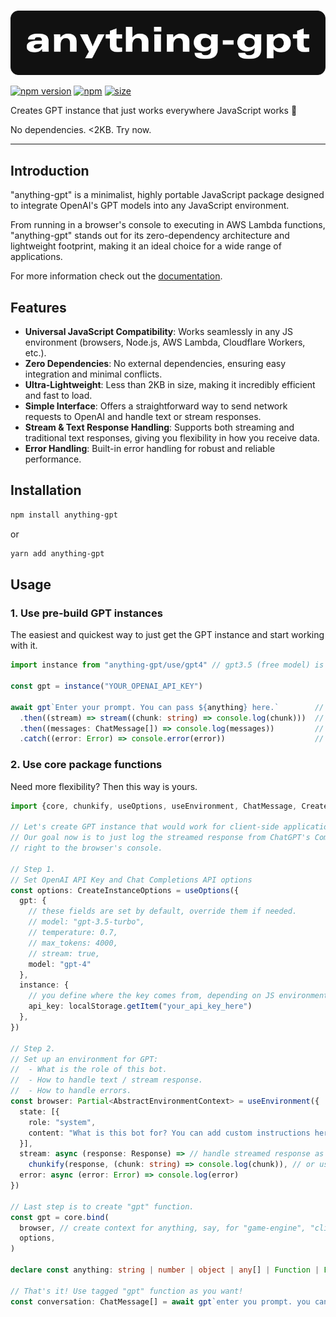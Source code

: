 <br>

![anything-gpt](https://raw.githubusercontent.com/the-dgt/anything-gpt/master/public/logo.svg)

[![npm version](https://badge.fury.io/js/anything-gpt.svg)](https://www.npmjs.com/package/anything-gpt)
[![npm](https://img.shields.io/npm/dt/anything-gpt)](https://www.npmjs.com/package/anything-gpt)
[![size](https://img.shields.io/bundlephobia/min/anything-gpt)](https://www.npmjs.com/package/anything-gpt)

Creates GPT instance that just works everywhere JavaScript works 🤖

No dependencies. <2KB. Try now.

-----

## Introduction

"anything-gpt" is a minimalist, highly portable JavaScript package designed to integrate OpenAI's GPT models into any JavaScript environment.

From running in a browser's console to executing in AWS Lambda functions, "anything-gpt" stands out for its zero-dependency architecture and lightweight footprint, making it an ideal choice for a wide range of applications.

For more information check out the [documentation](https://the-dgt.github.io/anything-gpt/).

## Features

- **Universal JavaScript Compatibility**: Works seamlessly in any JS environment (browsers, Node.js, AWS Lambda, Cloudflare Workers, etc.).
- **Zero Dependencies**: No external dependencies, ensuring easy integration and minimal conflicts.
- **Ultra-Lightweight**: Less than 2KB in size, making it incredibly efficient and fast to load.
- **Simple Interface**: Offers a straightforward way to send network requests to OpenAI and handle text or stream responses.
- **Stream & Text Response Handling**: Supports both streaming and traditional text responses, giving you flexibility in how you receive data.
- **Error Handling**: Built-in error handling for robust and reliable performance.

## Installation

```bash
npm install anything-gpt
```
or
```bash
yarn add anything-gpt
```

## Usage

### 1. Use pre-build GPT instances

The easiest and quickest way to just get the GPT instance and start working with it.

```ts
import instance from "anything-gpt/use/gpt4" // gpt3.5 (free model) is also available

const gpt = instance("YOUR_OPENAI_API_KEY")

await gpt`Enter your prompt. You can pass ${anything} here.`        // 1. Enter the prompt
  .then((stream) => stream((chunk: string) => console.log(chunk)))  // 2. Get GPT response by chunks
  .then((messages: ChatMessage[]) => console.log(messages))         // 3. Get all messages as a result
  .catch((error: Error) => console.error(error))                    // 4. Handle error
```

### 2. Use core package functions

Need more flexibility? Then this way is yours.

```ts
import {core, chunkify, useOptions, useEnvironment, ChatMessage, CreateInstanceOptions, AbstractEnvironmentContext} from "anything-gpt"

// Let's create GPT instance that would work for client-side application.
// Our goal now is to just log the streamed response from ChatGPT's Completions Chat API
// right to the browser's console. 

// Step 1.
// Set OpenAI API Key and Chat Completions API options
const options: CreateInstanceOptions = useOptions({
  gpt: {
    // these fields are set by default, override them if needed.
    // model: "gpt-3.5-turbo",
    // temperature: 0.7,
    // max_tokens: 4000,
    // stream: true,
    model: "gpt-4" 
  }, 
  instance: {
    // you define where the key comes from, depending on JS environment you work with.
    api_key: localStorage.getItem("your_api_key_here")
  }, 
})

// Step 2.
// Set up an environment for GPT:
//  - What is the role of this bot.
//  - How to handle text / stream response.
//  - How to handle errors.
const browser: Partial<AbstractEnvironmentContext> = useEnvironment({
  state: [{
    role: "system",
    content: "What is this bot for? You can add custom instructions here."
  }],
  stream: async (response: Response) => // handle streamed response as is,
    chunkify(response, (chunk: string) => console.log(chunk)), // or use built-in helper for getting message by chunk
  error: async (error: Error) => console.log(error)
})

// Last step is to create "gpt" function.
const gpt = core.bind(
  browser, // create context for anything, say, for "game-engine", "cli-terminal", "cloudfalre-worker", etc.
  options,
)

declare const anything: string | number | object | any[] | Function | Error // and so on

// That's it! Use tagged "gpt" function as you want!
const conversation: ChatMessage[] = await gpt`enter you prompt. you can also pass ${anything} here`
```
